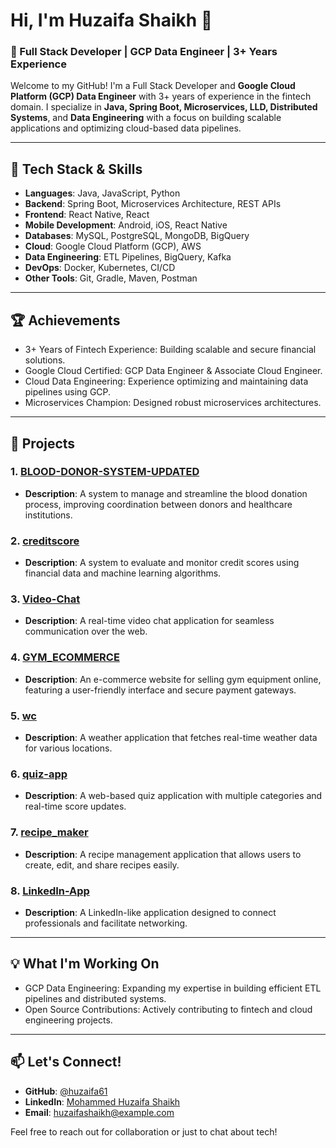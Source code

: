 # Hi, I'm Huzaifa Shaikh 👋 

### 🚀 Full Stack Developer | GCP Data Engineer | 3+ Years Experience

Welcome to my GitHub! I'm a Full Stack Developer and **Google Cloud Platform (GCP) Data Engineer** with 3+ years of experience in the fintech domain. I specialize in **Java, Spring Boot, Microservices, LLD, Distributed Systems**, and **Data Engineering** with a focus on building scalable applications and optimizing cloud-based data pipelines.

---

## 🚀 Tech Stack & Skills

- **Languages**: Java, JavaScript, Python
- **Backend**: Spring Boot, Microservices Architecture, REST APIs
- **Frontend**: React Native, React
- **Mobile Development**: Android, iOS, React Native
- **Databases**: MySQL, PostgreSQL, MongoDB, BigQuery
- **Cloud**: Google Cloud Platform (GCP), AWS
- **Data Engineering**: ETL Pipelines, BigQuery, Kafka
- **DevOps**: Docker, Kubernetes, CI/CD
- **Other Tools**: Git, Gradle, Maven, Postman

---

## 🏆 Achievements

- 3+ Years of Fintech Experience: Building scalable and secure financial solutions.
- Google Cloud Certified: GCP Data Engineer & Associate Cloud Engineer.
- Cloud Data Engineering: Experience optimizing and maintaining data pipelines using GCP.
- Microservices Champion: Designed robust microservices architectures.

---

## 📂 Projects

### 1. [BLOOD-DONOR-SYSTEM-UPDATED](https://github.com/huzaifa61/BLOOD-DONOR-SYSTEM-UPDATED)
- **Description**: A system to manage and streamline the blood donation process, improving coordination between donors and healthcare institutions.

### 2. [creditscore](https://github.com/huzaifa61/creditscore)
- **Description**: A system to evaluate and monitor credit scores using financial data and machine learning algorithms.

### 3. [Video-Chat](https://github.com/huzaifa61/Video-Chat)
- **Description**: A real-time video chat application for seamless communication over the web.

### 4. [GYM_ECOMMERCE](https://github.com/huzaifa61/GYM_ECOMMERCE)
- **Description**: An e-commerce website for selling gym equipment online, featuring a user-friendly interface and secure payment gateways.

### 5. [wc](https://github.com/huzaifa61/wc)
- **Description**: A weather application that fetches real-time weather data for various locations.

### 6. [quiz-app](https://github.com/huzaifa61/quiz-app)
- **Description**: A web-based quiz application with multiple categories and real-time score updates.

### 7. [recipe_maker](https://github.com/huzaifa61/recipe_maker)
- **Description**: A recipe management application that allows users to create, edit, and share recipes easily.

### 8. [LinkedIn-App](https://github.com/huzaifa61/LinkedIn-App)
- **Description**: A LinkedIn-like application designed to connect professionals and facilitate networking.

---

## 💡 What I'm Working On

- GCP Data Engineering: Expanding my expertise in building efficient ETL pipelines and distributed systems.
- Open Source Contributions: Actively contributing to fintech and cloud engineering projects.

---

## 📫 Let's Connect!

- **GitHub**: [@huzaifa61](https://github.com/huzaifa61)
- **LinkedIn**: [Mohammed Huzaifa Shaikh](https://www.linkedin.com/in/mohammed-huzaifa-shaikh/)
- **Email**: [huzaifashaikh@example.com](mailto:shaikhhuzaifa61@gmail.com)

Feel free to reach out for collaboration or just to chat about tech!
